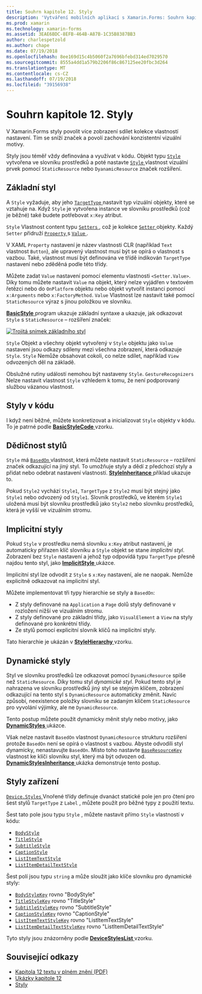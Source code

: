 ```yaml
---
title: Souhrn kapitole 12. Styly
description: 'Vytváření mobilních aplikací s Xamarin.Forms: Souhrn kapitole 12. Styly'
ms.prod: xamarin
ms.technology: xamarin-forms
ms.assetid: 3EAE6BDC-8EFB-464B-A87B-1C35B8387BB3
author: charlespetzold
ms.author: chape
ms.date: 07/19/2018
ms.openlocfilehash: 8ee169d15c4b5060f2a7696bfebd314ed7029570
ms.sourcegitcommit: 8555a4dd1a579b2206f86c867125ee20fbc3d264
ms.translationtype: MT
ms.contentlocale: cs-CZ
ms.lasthandoff: 07/19/2018
ms.locfileid: "39156938"
---
```

# <a name="summary-of-chapter-12-styles"></a>Souhrn kapitole 12. Styly

V Xamarin.Forms styly povolit více zobrazení sdílet kolekce vlastností nastavení. Tím se sníží značek a povolí zachování konzistentní vizuální motivy.

Styly jsou téměř vždy definována a využívat v kódu. Objekt typu [ `Style` ](xref:Xamarin.Forms.Style) vytvořena ve slovníku prostředků a poté nastavte [ `Style` ](xref:Xamarin.Forms.VisualElement.Style) vlastnost vizuální prvek pomocí `StaticResource` nebo `DyanamicResource` značek rozšíření.

## <a name="the-basic-style"></a>Základní styl

A `Style` vyžaduje, aby jeho [ `TargetType` ](xref:Xamarin.Forms.Style.TargetType) nastavit typ vizuální objekty, které se vztahuje na. Když `Style` je vytvořena instance ve slovníku prostředků (což je běžné) také budete potřebovat `x:Key` atribut.

`Style` Vlastnost content typu [ `Setters` ](xref:Xamarin.Forms.Style.Setters), což je kolekce [ `Setter` ](xref:Xamarin.Forms.Setter) objekty. Každý `Setter` přidruží [ `Property` ](xref:Xamarin.Forms.Setter.Property) s [ `Value` ](xref:Xamarin.Forms.Setter.Value).

V XAML `Property` nastavení je název vlastnosti CLR (například `Text` vlastnost `Button`), ale upravený vlastnost musí být se opírá o vlastnost s vazbou. Také, vlastnost musí být definována ve třídě indikován `TargetType` nastavení nebo zděděná podle této třídy.

Můžete zadat `Value` nastavení pomocí elementu vlastnosti `<Setter.Value>`. Díky tomu můžete nastavit `Value` na objekt, který nelze vyjádřen v textovém řetězci nebo do `OnPlatform` objektu nebo objekt vytvořit instanci pomocí `x:Arguments` nebo `x:FactoryMethod`. `Value` Vlastnost lze nastavit také pomocí `StaticResource` výraz s jinou položkou ve slovníku.

[ **BasicStyle** ](https://github.com/xamarin/xamarin-forms-book-samples/tree/master/Chapter12/BasicStyle) program ukazuje základní syntaxe a ukazuje, jak odkazovat `Style` s `StaticResource` – rozšíření značek:

[![Trojitá snímek základního styl](images/ch12fg01-small.png "základní styly")](images/ch12fg01-large.png#lightbox "základní styly")

`Style` Objekt a všechny objekt vytvořený v `Style` objektu jako `Value` nastavení jsou odkazy sdíleny mezi všechna zobrazení, která odkazuje `Style`. `Style` Nemůže obsahovat cokoli, co nelze sdílet, například `View` odvozených děl na základě.

Obslužné rutiny událostí nemohou být nastaveny `Style`. `GestureRecognizers` Nelze nastavit vlastnost `Style` vzhledem k tomu, že není podporovaný službou vázanou vlastnost.

## <a name="styles-in-code"></a>Styly v kódu

I když není běžné, můžete konkretizovat a inicializovat `Style` objekty v kódu. To je patrné podle [ **BasicStyleCode** ](https://github.com/xamarin/xamarin-forms-book-samples/tree/master/Chapter12/BasicStyleCode) vzorku.

## <a name="style-inheritance"></a>Dědičnost stylů

`Style` má [ `BasedOn` ](xref:Xamarin.Forms.Style.BasedOn) vlastnost, která můžete nastavit `StaticResource` – rozšíření značek odkazující na jiný styl. To umožňuje styly a dědí z předchozí styly a přidat nebo odebrat nastavení vlastností. [ **StyleInheritance** ](https://github.com/xamarin/xamarin-forms-book-samples/tree/master/Chapter12/StyleInheritance) příklad ukazuje to.

Pokud `Style2` vychází `Style1`, `TargetType` z `Style2` musí být stejný jako `Style1` nebo odvozený od `Style1`. Slovník prostředků, ve kterém `Style1` uložená musí být slovníku prostředků jako `Style2` nebo slovníku prostředků, která je vyšší ve vizuálním stromu.

## <a name="implicit-styles"></a>Implicitní styly

Pokud `Style` v prostředku nemá slovníku `x:Key` atribut nastavení, je automaticky přiřazen klíč slovníku a `Style` objekt se stane *implicitní styl*. Zobrazení bez `Style` nastavení a jehož typ odpovídá typu `TargetType` přesně najdou tento styl, jako [ **ImplicitStyle** ](https://github.com/xamarin/xamarin-forms-book-samples/tree/master/Chapter12/ImplicitStyle) ukázce.

Implicitní styl lze odvodit z `Style` s `x:Key` nastavení, ale ne naopak. Nemůže explicitně odkazovat na implicitní styl.

Můžete implementovat tři typy hierarchie se styly a `BasedOn`:

- Z styly definované na `Application` a `Page` dolů styly definované v rozložení nižší ve vizuálním stromu.
- Z styly definované pro základní třídy, jako `VisualElement` a `View` na styly definované pro konkrétní třídy.
- Ze stylů pomocí explicitní slovník klíčů na implicitní styly.

Tato hierarchie je ukázán v [ **StyleHierarchy** ](https://github.com/xamarin/xamarin-forms-book-samples/tree/master/Chapter12/StyleHierarchy) vzorku.

## <a name="dynamic-styles"></a>Dynamické styly

Styl ve slovníku prostředků lze odkazovat pomocí `DynamicResource` spíše než `StaticResource`. Díky tomu styl *dynamické styl*. Pokud tento styl je nahrazena ve slovníku prostředků jiný styl se stejným klíčem, zobrazení odkazující na tento styl s `DynamicResource` automaticky změnit. Navíc způsobí, neexistence položky slovníku se zadaným klíčem `StaticResource` pro vyvolání výjimky, ale ne `DynamicResource`.

Tento postup můžete použít dynamicky měnit styly nebo motivy, jako [ **DynamicStyles** ](https://github.com/xamarin/xamarin-forms-book-samples/tree/master/Chapter12/DynamicStyles) ukázce.

Však nelze nastavit `BasedOn` vlastnost `DynamicResource` strukturu rozšíření protože `BasedOn` není se opírá o vlastnost s vazbou. Abyste odvodili styl dynamicky, nenastavujte `BasedOn`. Místo toho nastavte [ `BaseResourceKey` ](xref:Xamarin.Forms.Style.BaseResourceKey) vlastnost ke klíči slovníku styl, který má být odvozen od. [ **DynamicStylesInheritance** ](https://github.com/xamarin/xamarin-forms-book-samples/tree/master/Chapter12/DynaStylesInh) ukázka demonstruje tento postup.

## <a name="device-styles"></a>Styly zařízení

[ `Device.Styles` ](xref:Xamarin.Forms.Device.Styles) Vnořené třídy definuje dvanáct statické pole jen pro čtení pro šest stylů `TargetType` z `Label` , můžete použít pro běžné typy z použití textu.

Šest tato pole jsou typu `Style` , můžete nastavit přímo `Style` vlastností v kódu:

- [`BodyStyle`](xref:Xamarin.Forms.Device.Styles.BodyStyle)
- [`TitleStyle`](xref:Xamarin.Forms.Device.Styles.TitleStyle)
- [`SubtitleStyle`](xref:Xamarin.Forms.Device.Styles.SubtitleStyle)
- [`CaptionStyle`](xref:Xamarin.Forms.Device.Styles.CaptionStyle)
- [`ListItemTextStyle`](xref:Xamarin.Forms.Device.Styles.ListItemTextStyle)
- [`ListItemDetailTextStyle`](xref:Xamarin.Forms.Device.Styles.ListItemDetailTextStyle)

Šest polí jsou typu `string` a může sloužit jako klíče slovníku pro dynamické styly:

- [`BodyStyleKey`](xref:Xamarin.Forms.Device.Styles.BodyStyleKey) rovno "BodyStyle"
- [`TitleStyleKey`](xref:Xamarin.Forms.Device.Styles.TitleStyleKey) rovno "TitleStyle"
- [`SubtitleStyleKey`](xref:Xamarin.Forms.Device.Styles.SubtitleStyleKey) rovno "SubtitleStyle"
- [`CaptionStyleKey`](xref:Xamarin.Forms.Device.Styles.CaptionStyleKey) rovno "CaptionStyle"
- [`ListItemTextStyleKey`](xref:Xamarin.Forms.Device.Styles.ListItemTextStyleKey) rovno "ListItemTextStyle"
- [`ListItemDetailTextStyleKey`](xref:Xamarin.Forms.Device.Styles.ListItemDetailTextStyleKey) rovno "ListItemDetailTextStyle"

Tyto styly jsou znázorněny podle [ **DeviceStylesList** ](https://github.com/xamarin/xamarin-forms-book-samples/tree/master/Chapter12/DeviceStylesList) vzorku.

## <a name="related-links"></a>Související odkazy

- [Kapitola 12 textu v plném znění (PDF)](https://download.xamarin.com/developer/xamarin-forms-book/XamarinFormsBook-Ch12-Apr2016.pdf)
- [Ukázky kapitole 12](https://github.com/xamarin/xamarin-forms-book-samples/tree/master/Chapter12)
- [Styly](~/xamarin-forms/user-interface/styles/index.md)
